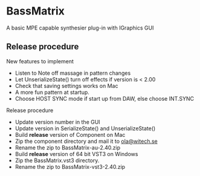 # BassMatrix

A basic MPE capable synthesier plug-in with IGraphics GUI

## Release procedure

New features to implement

* Listen to Note off massage in pattern changes
* Let UnserializeState() turn off effects if version is < 2.00
* Check that saving settings works on Mac
* A more fun pattern at startup.
* Choose HOST SYNC mode if start up from DAW, else choose INT.SYNC

Release procedure

* Update version number in the GUI
* Update version in SerializeState() and UnserializeState()
* Build **release** version of Component on Mac
* Zip the component directory and mail it to ola@witech.se
* Rename the zip to BassMatrix-au-2.40.zip
* Build **release** version of 64 bit VST3 on Windows
* Zip the BassMatrix.vst3 directory.
* Rename the zip to BassMatrix-vst3-2.40.zip
